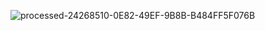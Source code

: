 ![processed-24268510-0E82-49EF-9B8B-B484FF5F076B](https://github.com/user-attachments/assets/f7db7c9a-600c-4ba9-9b69-bb1060dd3e1d)
